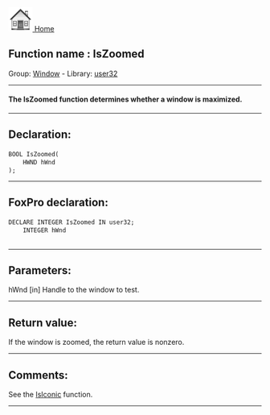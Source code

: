 [<img src="../../images/home.png"> Home ](https://github.com/VFPX/Win32API)  

## Function name : IsZoomed
Group: [Window](../../functions_group.md#Window)  -  Library: [user32](../../Libraries.md#user32)  
***  


#### The IsZoomed function determines whether a window is maximized. 
***  


## Declaration:
```foxpro  
BOOL IsZoomed(
	HWND hWnd
);  
```  
***  


## FoxPro declaration:
```foxpro  
DECLARE INTEGER IsZoomed IN user32;
	INTEGER hWnd
  
```  
***  


## Parameters:
hWnd
[in] Handle to the window to test.   
***  


## Return value:
If the window is zoomed, the return value is nonzero.  
***  


## Comments:
See the [IsIconic](IsIconic.md) function.  
  
***  

